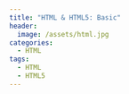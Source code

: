 ```yaml
---
title: "HTML & HTML5: Basic"
header:
  image: /assets/html.jpg
categories:
  - HTML
tags:
  - HTML
  - HTML5
---
```

